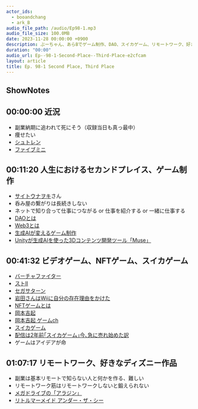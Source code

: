 ```yaml
---
actor_ids:
  - booandchang
  - ark_B
audio_file_path: /audio/Ep98-1.mp3
audio_file_size: 100.0MB
date: 2023-11-28 00:00:00 +0900
description: ぶーちゃん、あらBでゲーム制作、DAO、スイカゲーム、リモートワーク、好きなディズニー作品などについて話しました。
duration: "00:00"
audio_url: Ep--98-1-Second-Place--Third-Place-e2cfcam
layout: article
title: Ep. 98-1 Second Place, Third Place
---
```


## ShowNotes

## 00:00:00 近況

* 副業納期に追われて死にそう（収録当日も真っ最中）
* 痩せたい
* [シュトレン](https://ja.wikipedia.org/wiki/%E3%82%B7%E3%83%A5%E3%83%88%E3%83%AC%E3%83%B3)
* [ファイブミニ](https://www.otsuka.co.jp/fib/)

## 00:11:20 人生におけるセカンドプレイス、ゲーム制作

* [サイトウナヲキ](https://twitter.com/sai_enlightened)さん
* 呑み屋の繋がりは長続きしない
* ネットで知り合って仕事につながる or 仕事を紹介する or 一緒に仕事する
* [DAOとは](https://coincheck.com/ja/article/513)
* [Web3とは](https://aws.amazon.com/jp/what-is/web3/)
* [生成AIが変えるゲーム制作](https://toyokeizai.net/articles/-/698242)
* [Unityが生成AIを使った3Dコンテンツ開発ツール「Muse」](https://www.moguravr.com/unity-muse-sentis/)

## 00:41:32 ビデオゲーム、NFTゲーム、スイカゲーム

* [バーチャファイター](https://ja.wikipedia.org/wiki/%E3%83%90%E3%83%BC%E3%83%81%E3%83%A3%E3%83%95%E3%82%A1%E3%82%A4%E3%82%BF%E3%83%BC)
* [ストⅡ](https://ja.wikipedia.org/wiki/%E3%82%B9%E3%83%88%E3%83%AA%E3%83%BC%E3%83%88%E3%83%95%E3%82%A1%E3%82%A4%E3%82%BF%E3%83%BCII)
* [セガサターン](https://www.sega.jp/history/hard/segasaturn/)
* [岩田さんはWiiに自分の存在理由をかけた](https://www.itmedia.co.jp/business/articles/1606/29/news017.html)
* [NFTゲームとは](https://coincheck.com/ja/article/462)
* [岡本吉起](https://ja.wikipedia.org/wiki/%E5%B2%A1%E6%9C%AC%E5%90%89%E8%B5%B7)
* [岡本吉起 ゲームch](https://www.youtube.com/channel/UCjuSyACqtoJEm3A1X87Zi6Q)
* [スイカゲーム](https://store-jp.nintendo.com/list/software/70010000043363.html)
* [配信は2年前｢スイカゲーム｣今､急に売れ始めた訳](https://toyokeizai.net/articles/-/707772)
* ゲームはアイデアが命

## 01:07:17 リモートワーク、好きなディズニー作品

* 副業は基本リモートで知らない人と何かを作る、難しい
* リモートワーク筋はリモートワークしないと鍛えられない
* [メガドライブの「アラジン」](https://g16.hatenablog.com/entry/2019/05/20/225044)
* [リトルマーメイド アンダー・ザ・シー](https://www.youtube.com/watch?v=cwSiPuRODpw)